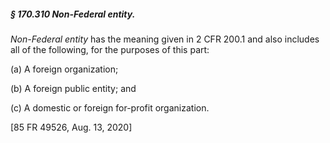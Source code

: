 ##### § 170.310 Non-Federal entity. #####

*Non-Federal entity* has the meaning given in 2 CFR 200.1 and also includes all of the following, for the purposes of this part:

(a) A foreign organization;

(b) A foreign public entity; and

(c) A domestic or foreign for-profit organization.

[85 FR 49526, Aug. 13, 2020]